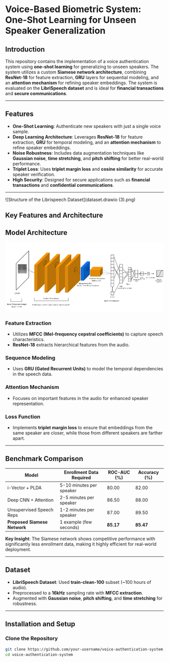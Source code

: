 # **Voice-Based Biometric System: One-Shot Learning for Unseen Speaker Generalization**

## **Introduction**
This repository contains the implementation of a voice authentication system using **one-shot learning** for generalizing to unseen speakers. The system utilizes a custom **Siamese network architecture**, combining **ResNet-18** for feature extraction, **GRU** layers for sequential modeling, and an **attention mechanism** for refining speaker embeddings. The system is evaluated on the **LibriSpeech dataset** and is ideal for **financial transactions** and **secure communications**.

---

## **Features**

- **One-Shot Learning**: Authenticate new speakers with just a single voice sample.
- **Deep Learning Architecture**: Leverages **ResNet-18** for feature extraction, **GRU** for temporal modeling, and an **attention mechanism** to refine speaker embeddings.
- **Noise Robustness**: Includes data augmentation techniques like **Gaussian noise**, **time stretching**, and **pitch shifting** for better real-world performance.
- **Triplet Loss**: Uses **triplet margin loss** and **cosine similarity** for accurate speaker verification.
- **High Security**: Designed for secure applications such as **financial transactions** and **confidential communications**.

---
![Structure of the Librispeech Dataset](dataset.drawio (3).png)

## **Key Features and Architecture**
## **Model Architecture**
![Model Architecture](https://github.com/shreyasnagooor/Voice-Based-Biometric-System-One-Shot-Learning-for-Unseen-Speaker-Generalization/raw/main/Model%20Arch.png)


### **Feature Extraction**  
- Utilizes **MFCC (Mel-frequency cepstral coefficients)** to capture speech characteristics.
- **ResNet-18** extracts hierarchical features from the audio.

### **Sequence Modeling**  
- Uses **GRU (Gated Recurrent Units)** to model the temporal dependencies in the speech data.

### **Attention Mechanism**  
- Focuses on important features in the audio for enhanced speaker representation.

### **Loss Function**  
- Implements **triplet margin loss** to ensure that embeddings from the same speaker are closer, while those from different speakers are farther apart.

---

## **Benchmark Comparison**

| **Model**                      | **Enrollment Data Required** | **ROC-AUC (%)** | **Accuracy (%)** |
|---------------------------------|-------------------------------|-----------------|------------------|
| i-Vector + PLDA                | 5-10 minutes per speaker      | 80.00           | 82.00            |
| Deep CNN + Attention           | 2-5 minutes per speaker       | 86.50           | 88.00            |
| Unsupervised Speech Reps       | 1-2 minutes per speaker       | 87.00           | 89.50            |
| **Proposed Siamese Network**   | 1 example (few seconds)       | **85.17**       | **85.47**        |

**Key Insight**: The Siamese network shows competitive performance with significantly less enrollment data, making it highly efficient for real-world deployment.

---

## **Dataset**

- **LibriSpeech Dataset**: Used **train-clean-100** subset (~100 hours of audio).
- Preprocessed to a **16kHz** sampling rate with **MFCC extraction**.
- Augmented with **Gaussian noise**, **pitch shifting**, and **time stretching** for robustness.

---

## **Installation and Setup**

### **Clone the Repository**  
```bash
git clone https://github.com/your-username/voice-authentication-system.git
cd voice-authentication-system

